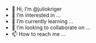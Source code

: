 - 👋 Hi, I’m @juliokriger
- 👀 I’m interested in ...
- 🌱 I’m currently learning ...
- 💞️ I’m looking to collaborate on ...
- 📫 How to reach me ...

<!---
juliokriger/juliokriger is a ✨ special ✨ repository because its `README.md` (this file) appears on your GitHub profile.
You can click the Preview link to take a look at your changes.
--->
